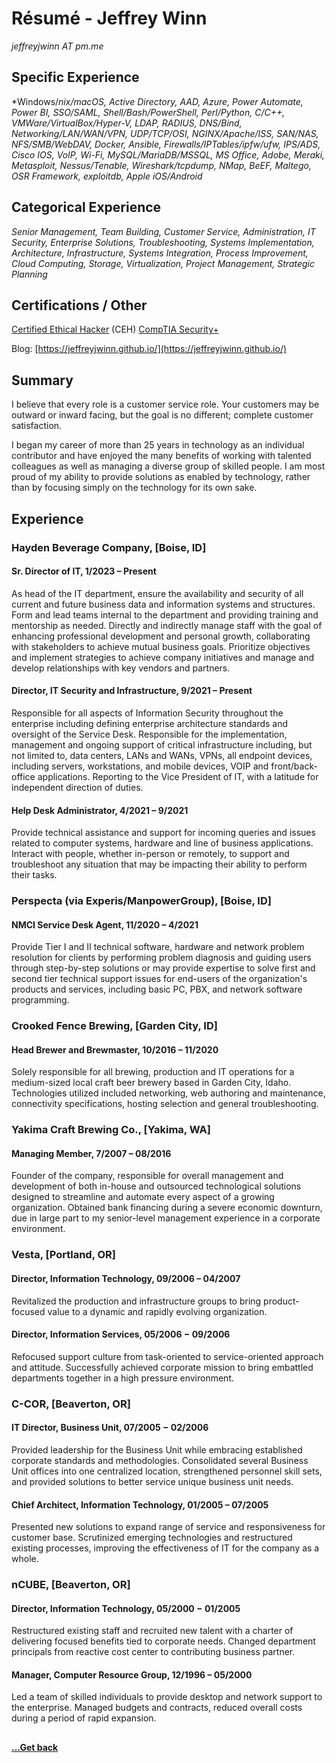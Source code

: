 # Résumé - Jeffrey Winn

*jeffreyjwinn AT pm.me*

## Specific Experience

*Windows/*nix/macOS, Active Directory, AAD, Azure, Power Automate, Power BI, SSO/SAML, Shell/Bash/PowerShell, Perl/Python, C/C++,  VMWare/VirtualBox/Hyper-V, LDAP, RADIUS, DNS/Bind, Networking/LAN/WAN/VPN, UDP/TCP/OSI, NGINX/Apache/ISS, SAN/NAS, NFS/SMB/WebDAV, Docker, Ansible, Firewalls/IPTables/ipfw/ufw, IPS/ADS, Cisco IOS, VoIP, Wi-Fi, MySQL/MariaDB/MSSQL, MS Office, Adobe,  Meraki, Metasploit, Nessus/Tenable, Wireshark/tcpdump, NMap, BeEF, Maltego, OSR Framework, exploitdb, Apple iOS/Android*

## Categorical Experience

*Senior Management, Team Building, Customer Service, Administration, IT Security, Enterprise Solutions, Troubleshooting, Systems Implementation, Architecture, Infrastructure, Systems Integration, Process Improvement, Cloud Computing, Storage, Virtualization, Project Management, Strategic Planning*

## Certifications / Other

[Certified Ethical Hacker](https://en.wikipedia.org/wiki/Certified_Ethical_Hacker) (CEH)
[CompTIA Security+](https://en.wikipedia.org/wiki/CompTIA#Certifications)

Blog:   [https://jeffreyjwinn.github.io/](https://jeffreyjwinn.github.io/)

## Summary

I believe that every role is a customer service role. Your customers may be outward or inward facing, but the goal is no different; complete customer satisfaction.

I began my career of more than  25 years in technology as an individual contributor and have enjoyed the many benefits of working with talented colleagues as well as managing a diverse group of skilled people. I am most proud of my ability to provide solutions as enabled by technology, rather than by focusing simply on the technology for its own sake.

## Experience

### Hayden Beverage Company, [Boise, ID]

#### Sr. Director of IT, 1/2023 – Present

As head of the IT department, ensure the availability and security of all current and future business data and information systems and structures.  Form and lead teams internal to the department and providing training and mentorship as needed.  Directly and indirectly manage staff with the goal of enhancing professional development and personal growth, collaborating with stakeholders to achieve mutual business goals.  Prioritize objectives and implement strategies to achieve company initiatives and manage and develop relationships with key vendors and partners.

#### Director, IT Security and Infrastructure, 9/2021 – Present

Responsible for all aspects of Information Security throughout the enterprise including defining enterprise architecture standards and oversight of the Service Desk.  Responsible for the implementation, management and ongoing support of critical infrastructure including, but not limited to, data centers, LANs and WANs, VPNs, all endpoint devices, including servers, workstations, and mobile devices, VOIP and front/back-office applications.  Reporting to the Vice President of IT, with a latitude for independent direction of duties.

#### Help Desk Administrator, 4/2021 – 9/2021

Provide technical assistance and support for incoming queries and issues related to computer systems, hardware and line of business applications.  Interact with people, whether in-person or remotely, to support and troubleshoot any situation that may be impacting their ability to perform their tasks.

### Perspecta (via Experis/ManpowerGroup), [Boise, ID]

#### NMCI Service Desk Agent, 11/2020 – 4/2021

Provide Tier I and II technical software, hardware and network problem resolution for clients by performing problem diagnosis and guiding users through step-by-step solutions or may provide expertise to solve first and second tier technical support issues for end-users of the organization's products and services, including basic PC, PBX, and network software programming.

### Crooked Fence Brewing, [Garden City, ID]

#### Head Brewer and Brewmaster, 10/2016 – 11/2020

Solely responsible for all brewing, production and IT operations for a medium-sized local craft beer brewery based in Garden City, Idaho. Technologies utilized included networking, web authoring and maintenance, connectivity specifications, hosting selection and general troubleshooting.

### Yakima Craft Brewing Co., [Yakima, WA]

#### Managing Member, 7/2007 – 08/2016

Founder of the company, responsible for overall management and development of both in-house and outsourced technological solutions designed to streamline and automate every aspect of a growing organization. Obtained bank financing during a severe economic downturn, due in large part to my senior-level management experience in a corporate environment.

### Vesta, [Portland, OR]

#### Director, Information Technology, 09/2006 – 04/2007

Revitalized the production and infrastructure groups to bring product-focused value to a dynamic and rapidly evolving organization.

#### Director, Information Services, 05/2006 − 09/2006

Refocused support culture from task-oriented to service-oriented approach and attitude. Successfully achieved corporate mission to bring embattled departments together in a high pressure environment.

### C-COR, [Beaverton, OR]

#### IT Director, Business Unit, 07/2005 − 02/2006

Provided leadership for the Business Unit while embracing established corporate standards and methodologies. Consolidated several Business Unit offices into one centralized location, strengthened personnel skill sets, and provided solutions to better service unique business unit needs.

#### Chief Architect, Information Technology, 01/2005 – 07/2005

Presented new solutions to expand range of service and responsiveness for customer base. Scrutinized emerging technologies and restructured existing processes, improving the effectiveness of IT for the company as a whole.

### nCUBE, [Beaverton, OR]

#### Director, Information Technology, 05/2000 − 01/2005

Restructured existing staff and recruited new talent with a charter of delivering focused benefits tied to corporate needs. Changed department principals from reactive cost center to contributing business partner.

#### Manager, Computer Resource Group, 12/1996 – 05/2000

Led a team of skilled individuals to provide desktop and network support to the enterprise. Managed budgets and contracts, reduced overall costs during a period of rapid expansion.

##
[**...Get back**](../miscellaneous.html)
